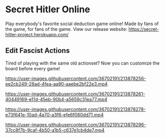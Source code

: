 # Secret Hitler Online

Play everybody's favorite social deduction game online! Made by fans of the game, for fans of the game.
View our release website: https://secret-hitler-project.herokuapp.com/
 

## Edit Fascist Actions

Tired of playing with the same old actionset? Now you can customize the board before every game!

https://user-images.githubusercontent.com/36702191/213878256-ee2cb249-28ad-4fea-aa90-aaebe2bf22e3.mp4



https://user-images.githubusercontent.com/36702191/213878261-40449169-e11d-45eb-90b4-a5659c31ea77.mp4



https://user-images.githubusercontent.com/36702191/213878278-e73f641e-10ad-4a70-a3f6-efe6f080dd71.mp4



https://user-images.githubusercontent.com/36702191/213878296-37cc8f7b-9caf-4b50-a1b5-c637e1cb4de7.mp4

